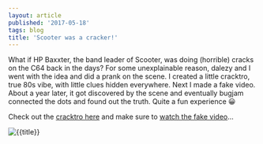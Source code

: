 ```yaml
---
layout: article
published: '2017-05-18'
tags: blog
title: 'Scooter was a cracker!'
---
```


What if HP Baxxter, the band leader of Scooter, was doing (horrible) cracks on the C64 back in the days? For some unexplainable reason, dalezy and I went with the idea and did a prank on the scene. I created a little cracktro, true 80s vibe, with little clues hidden everywhere. Next I made a fake video. About a year later, it got discovered by the scene and eventually bugjam connected the dots and found out the truth. Quite a fun experience 😀 

Check out the <a href="http://csdb.dk/release/?id=152048">cracktro here</a> and make sure to <a href="https://www.youtube.com/watch?v=VYCTfVU-kqE">watch the fake video</a>…

![{{title}}](../../assets/img/blog/hpg.png)